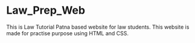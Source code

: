 # Law_Prep_Web
 This is Law Tutorial Patna based website for law students. This website is made for practise purpose using HTML and CSS.
